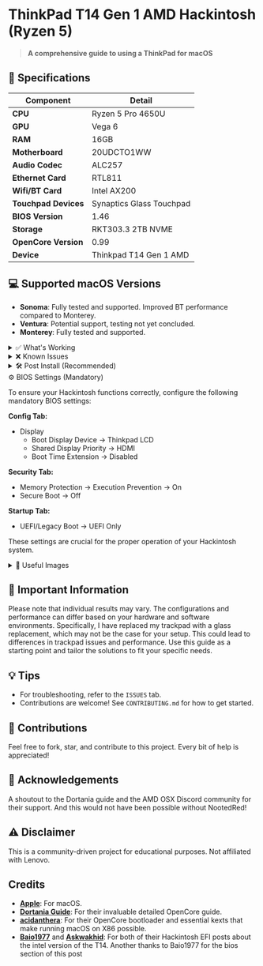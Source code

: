 # ThinkPad T14 Gen 1 AMD Hackintosh (Ryzen 5)

> **A comprehensive guide to using a ThinkPad for macOS**

## 📝 Specifications

| Component             | Detail                  |
|-----------------------|-------------------------|
| **CPU**               | Ryzen 5 Pro 4650U       |
| **GPU**               | Vega 6                  |
| **RAM**               | 16GB                    |
| **Motherboard**       | 20UDCTO1WW              |
| **Audio Codec**       | ALC257                  |
| **Ethernet Card**     | RTL811                  |
| **Wifi/BT Card**      | Intel AX200             |
| **Touchpad Devices**  | Synaptics Glass Touchpad|
| **BIOS Version**      | 1.46                  |
| **Storage**           | RKT303.3 2TB NVME       |
| **OpenCore Version**  | 0.99                    |
| **Device**            | Thinkpad T14 Gen 1 AMD  |

## 💻 Supported macOS Versions

- **Sonoma**: Fully tested and supported. Improved BT performance compared to Monterey.
- **Ventura**: Potential support, testing not yet concluded.
- **Monterey**: Fully tested and supported.

<details>
<summary>✅ What's Working</summary>

- **Wifi/BT**: AirPods may have audio issues, gets smoother when using Sonoma.
- **Trackpad**: Intermittent glass replacement issues.
- **FindMy**
- **Fan Control**: Full YogaSMC EC Access.
- **Battery Status**
- **Camera**
- **IGPU**
- **Backlight**
- **Dual Boot with Windows**
- *...and more!*

</details>

<details>
<summary>❌ Known Issues</summary>

- **Airdrop**: Not functioning due to Intel cards not being native, works only on Broadcom cards.
- **Screen Mirroring**: Not available unless using a paid service such as airserver.
- **Brightness**: Adjustment is too rapid and therefore stops at a certain point.

</details>

<details>
<summary>🛠️ Post Install (Recommended)</summary>

After installing macOS, it's recommended to adjust certain settings for optimal performance:

- **iGPU Memory**: Increase the iGPU memory allocation in your BIOS settings to at least 1GB. For better performance with demanding applications, consider setting it to 2GB.
- **YogaSMC app**: Get more control over your system, Fan Control, Backlight, 

</details>


<summary>⚙️ BIOS Settings (Mandatory)</summary>

To ensure your Hackintosh functions correctly, configure the following mandatory BIOS settings:

**Config Tab:**
- Display
  - Boot Display Device -> Thinkpad LCD
  - Shared Display Priority -> HDMI
  - Boot Time Extension -> Disabled

**Security Tab:**
- Memory Protection -> Execution Prevention -> On
- Secure Boot -> Off

**Startup Tab:**
- UEFI/Legacy Boot -> UEFI Only

These settings are crucial for the proper operation of your Hackintosh system.

</details>

<details>
<summary>📸 Useful Images</summary>

![Tree of entire Opencore EFI](https://preview.redd.it/1k9kkvgyd5pc1.png?width=465&format=png&auto=webp&s=d66c587002d3d38f4e5bebeccd9cf082b3c95b6a)
![Screenshot of About This Mac](https://preview.redd.it/e8l21xgyd5pc1.png?width=276&format=png&auto=webp&s=e036eca6688a642311997fce3b3a08e0d53a0293)
![Screenshot of Ports and specifications](https://raw.githubusercontent.com/Collin8000/Thinkpad-T14-Gen-1-Amd-Hackintosh/a29001e16fc0566d92a3051f6cc94fe733e1774a/screenshotofports.png)
![Screenshot of YogaSMC Toolbar panel fan speed adjustments](https://raw.githubusercontent.com/Collin8000/Thinkpad-T14-Gen-1-Amd-Hackintosh/main/Images-extra/YogaSMCBar.png)
![Screenshot of YogaSMC Preference Pane for DYTC and other functions](https://raw.githubusercontent.com/Collin8000/Thinkpad-T14-Gen-1-Amd-Hackintosh/main/Images-extra/YOGASMCPANE1.png)
![Screenshot of YogaSMC Preference Pane for LED control, charge control and other functions](https://raw.githubusercontent.com/Collin8000/Thinkpad-T14-Gen-1-Amd-Hackintosh/main/Images-extra/YOGASMCPANE2page.png)

</details>


## 🔑 Important Information

Please note that individual results may vary. The configurations and performance can differ based on your hardware and software environments. Specifically, I have replaced my trackpad with a glass replacement, which may not be the case for your setup. This could lead to differences in trackpad issues and performance. Use this guide as a starting point and tailor the solutions to fit your specific needs.

## 💡 Tips

- For troubleshooting, refer to the `ISSUES` tab.
- Contributions are welcome! See `CONTRIBUTING.md` for how to get started.

## 🤝 Contributions

Feel free to fork, star, and contribute to this project. Every bit of help is appreciated!

## 🙏 Acknowledgements

A shoutout to the Dortania guide and the AMD OSX Discord community for their support. And this would not have been possible without NootedRed!

## ⚠️ Disclaimer

This is a community-driven project for educational purposes. Not affiliated with Lenovo.

## Credits

- **[Apple](https://github.com/apple)**: For macOS.
- **[Dortania Guide](https://dortania.github.io/getting-started/)**: For their invaluable detailed OpenCore guide.
- **[acidanthera](https://github.com/acidanthera)**: For their OpenCore bootloader and essential kexts that make running macOS on X86 possible.
- **[Baio1977](https://github.com/Baio1977)** and **[Askwakhid](https://github.com/askwakhid)**: For both of their Hackintosh EFI posts about the intel version of the T14. Another thanks to Baio1977 for the bios section of this post
